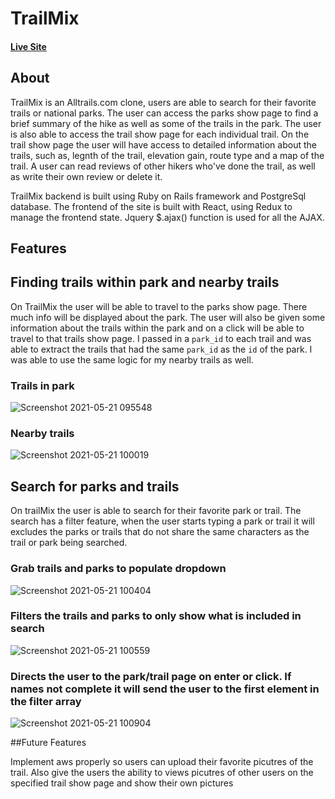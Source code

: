 # TrailMix

#### [Live Site](https://trail-mix-app.herokuapp.com/#/)


## About

TrailMix is an Alltrails.com clone, users are able to search for their favorite trails or national parks.  The user can access the parks show page to find a brief summary of the hike as well as some of the trails in the park.  The user is also able to access the trail show page for each individual trail.  On the trail show page the user will have access to detailed information about the trails, such as, legnth of the trail, elevation gain, route type and a map of the trail.  A user can read reviews of other hikers who've done the trail, as well as write their own review or delete it.

TrailMix backend is built using Ruby on Rails framework and PostgreSql database.  The frontend of the site is built with React, using Redux to manage the frontend state.  Jquery $.ajax() function is used for all the AJAX.


## Features 

## Finding trails within park and nearby trails

On TrailMix the user will be able to travel to the parks show page.  There much info will be displayed about the park.  The user will also be given some information about the trails within the park and on a click will be able to travel to that trails show page.  I passed in a `park_id` to each trail and was able to extract the trails that had the same
`park_id` as the `id` of the park. I was able to use the same logic for my nearby trails as well.

### Trails in park
![Screenshot 2021-05-21 095548](https://user-images.githubusercontent.com/24721324/119148914-f955d500-ba1a-11eb-8099-d35f40487963.png)

### Nearby trails
![Screenshot 2021-05-21 100019](https://user-images.githubusercontent.com/24721324/119149272-5e112f80-ba1b-11eb-8ae4-de9a955d8af9.png)


## Search for parks and trails

On trailMix the user is able to search for their favorite park or trail.  The search has a filter feature, when the user starts typing a park or trail it will excludes the parks or trails that do not share the same characters as the trail or park being searched.

### Grab trails and parks to populate dropdown
 ![Screenshot 2021-05-21 100404](https://user-images.githubusercontent.com/24721324/119149877-eb548400-ba1b-11eb-8e31-5233bd272a31.png)
 
### Filters the trails and parks to only show what is included in search
![Screenshot 2021-05-21 100559](https://user-images.githubusercontent.com/24721324/119150331-569e5600-ba1c-11eb-9888-974e600b00e3.png)

### Directs the user to the park/trail page on enter or click.  If names not complete it will send the user to the first element in the filter array

![Screenshot 2021-05-21 100904](https://user-images.githubusercontent.com/24721324/119150603-982f0100-ba1c-11eb-8011-92e1ccfcf1c7.png)


##Future Features

Implement aws properly so users can upload their favorite picutres of the trail. Also give the users the ability to views picutres of other users on the specified trail show page and show their own pictures


